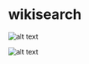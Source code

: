 # wikisearch
![alt text](https://res.cloudinary.com/dhgmicwln/image/upload/v1625683738/Screenshot_148_fdvsrz.png)

![alt text](https://res.cloudinary.com/dhgmicwln/image/upload/v1625683760/Screenshot_149_owmyoj.png)